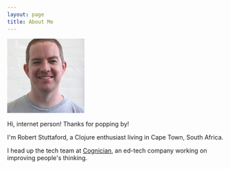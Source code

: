 ```yaml
---
layout: page
title: About Me
---
```


<img src="/images/robert-square.jpeg" width="180" height="173" alt="Robert Stuttaford">

Hi, internet person! Thanks for popping by!

I'm Robert Stuttaford, a Clojure enthusiast living in Cape Town, South Africa.

I head up the tech team at [Cognician](https://www.cognician.com), an ed-tech company working on improving people's thinking.
